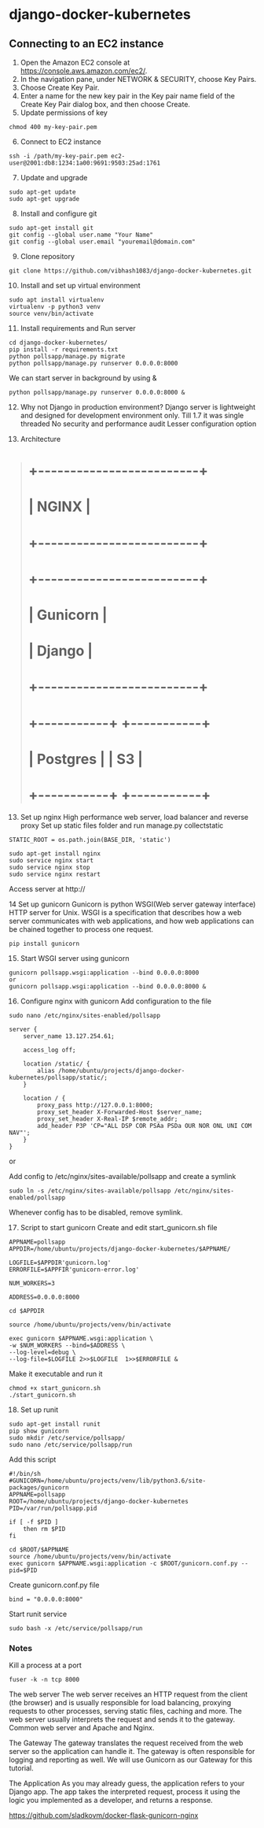 # django-docker-kubernetes

## Connecting to an EC2 instance

1. Open the Amazon EC2 console at https://console.aws.amazon.com/ec2/.
2. In the navigation pane, under NETWORK & SECURITY, choose Key Pairs.
3. Choose Create Key Pair.
4. Enter a name for the new key pair in the Key pair name field of the Create Key Pair dialog box, and then choose Create.
5. Update permissions of key
 ```
chmod 400 my-key-pair.pem
```
6. Connect to EC2 instance
```
ssh -i /path/my-key-pair.pem ec2-user@2001:db8:1234:1a00:9691:9503:25ad:1761
```
7. Update and upgrade
```
sudo apt-get update
sudo apt-get upgrade
```
8. Install and configure git
```
sudo apt-get install git
git config --global user.name "Your Name"
git config --global user.email "youremail@domain.com"
```
9. Clone repository
```
git clone https://github.com/vibhash1083/django-docker-kubernetes.git
```
10. Install and set up virtual environment
```
sudo apt install virtualenv
virtualenv -p python3 venv
source venv/bin/activate
```
11. Install requirements and Run server
```
cd django-docker-kubernetes/
pip install -r requirements.txt
python pollsapp/manage.py migrate
python pollsapp/manage.py runserver 0.0.0.0:8000
```
We can start server in background by using &
```
python pollsapp/manage.py runserver 0.0.0.0:8000 &
```
12. Why not Django in production environment?
Django server is lightweight and designed for development environment only.
Till 1.7 it was single threaded
No security and performance audit
Lesser configuration option

12. Architecture
>    # +-------------------------+
>    # |           NGINX         |
>    # +-------------------------+
>    # +-------------------------+
>    # |         Gunicorn        |
>    # |          Django         |
>    # +-------------------------+
>    # +-----------+ +-----------+
>    # |  Postgres | |     S3    |
>    # +-----------+ +-----------+

13. Set up nginx
High performance web server, load balancer and reverse proxy
Set up static files folder and run manage.py collectstatic
```
STATIC_ROOT = os.path.join(BASE_DIR, 'static')
```

```
sudo apt-get install nginx
sudo service nginx start
sudo service nginx stop
sudo service nginx restart
```
Access server at http://<ip-address>

14 Set up gunicorn
Gunicorn is python WSGI(Web server gateway interface) HTTP server for Unix. WSGI is a specification that describes how a web server communicates with web applications, and how web applications can be chained together to process one request.
```
pip install gunicorn
```
15. Start WSGI server using gunicorn
```
gunicorn pollsapp.wsgi:application --bind 0.0.0.0:8000
or
gunicorn pollsapp.wsgi:application --bind 0.0.0.0:8000 &
```
16. Configure nginx with gunicorn
Add configuration to the file 
```
sudo nano /etc/nginx/sites-enabled/pollsapp
```

```
server {
    server_name 13.127.254.61;

    access_log off;

    location /static/ {
        alias /home/ubuntu/projects/django-docker-kubernetes/pollsapp/static/;
    }

    location / {
        proxy_pass http://127.0.0.1:8000;
        proxy_set_header X-Forwarded-Host $server_name;
        proxy_set_header X-Real-IP $remote_addr;
        add_header P3P 'CP="ALL DSP COR PSAa PSDa OUR NOR ONL UNI COM NAV"';
    }
}
```

or 

Add config to /etc/nginx/sites-available/pollsapp and create a symlink
```
sudo ln -s /etc/nginx/sites-available/pollsapp /etc/nginx/sites-enabled/pollsapp
```

Whenever config has to be disabled, remove symlink.

17. Script to start gunicorn
Create and edit start_gunicorn.sh file
```
APPNAME=pollsapp
APPDIR=/home/ubuntu/projects/django-docker-kubernetes/$APPNAME/

LOGFILE=$APPDIR'gunicorn.log'
ERRORFILE=$APPFIR'gunicorn-error.log'

NUM_WORKERS=3

ADDRESS=0.0.0.0:8000

cd $APPDIR

source /home/ubuntu/projects/venv/bin/activate

exec gunicorn $APPNAME.wsgi:application \
-w $NUM_WORKERS --bind=$ADDRESS \
--log-level=debug \
--log-file=$LOGFILE 2>>$LOGFILE  1>>$ERRORFILE &
```
Make it executable and run it
```
chmod +x start_gunicorn.sh
./start_gunicorn.sh
```
18. Set up runit
```
sudo apt-get install runit
pip show gunicorn
sudo mkdir /etc/service/pollsapp/
sudo nano /etc/service/pollsapp/run
```

Add this script
```
#!/bin/sh
#GUNICORN=/home/ubuntu/projects/venv/lib/python3.6/site-packages/gunicorn
APPNAME=pollsapp
ROOT=/home/ubuntu/projects/django-docker-kubernetes
PID=/var/run/pollsapp.pid

if [ -f $PID ]
    then rm $PID
fi

cd $ROOT/$APPNAME
source /home/ubuntu/projects/venv/bin/activate
exec gunicorn $APPNAME.wsgi:application -c $ROOT/gunicorn.conf.py --pid=$PID
```

Create gunicorn.conf.py file
```
bind = "0.0.0.0:8000"
```
Start runit service
```
sudo bash -x /etc/service/pollsapp/run
```

### Notes
Kill a process at a port
```
fuser -k -n tcp 8000
```


The web server
The web server receives an HTTP request from the client (the browser) and is usually responsible for load balancing, proxying requests to other processes, serving static files, caching and more. The web server usually interprets the request and sends it to the gateway. Common web server and Apache and Nginx. 

The Gateway
The gateway translates the request received from the web server so the application can handle it. The gateway is often responsible for logging and reporting as well. We will use Gunicorn as our Gateway for this tutorial.

The Application
As you may already guess, the application refers to your Django app. The app takes the interpreted request, process it using the logic you implemented as a developer, and returns a response.

https://github.com/sladkovm/docker-flask-gunicorn-nginx
